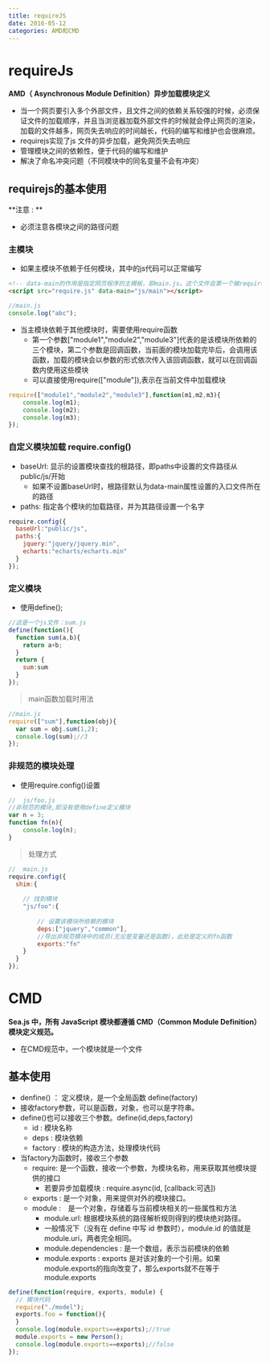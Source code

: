 ```yaml
---
title: requireJS
date: 2016-05-12
categories: AMD和CMD
---
```

# requireJs
**AMD（  Asynchronous Module Definition）异步加载模块定义**
* 当一个网页要引入多个外部文件，且文件之间的依赖关系较强的时候，必须保证文件的加载顺序，并且当浏览器加载外部文件的时候就会停止网页的渲染，加载的文件越多，网页失去响应的时间越长，代码的编写和维护也会很麻烦。
* requirejs实现了js 文件的异步加载，避免网页失去响应
* 管理模块之间的依赖性，便于代码的编写和维护
* 解决了命名冲突问题（不同模块中的同名变量不会有冲突）
## requirejs的基本使用
**注意 : **
* 必须注意各模块之间的路径问题
### 主模块
* 如果主模块不依赖于任何模块，其中的js代码可以正常编写​
```html
<!-- data-main的作用是指定网页程序的主模板，即main.js。这个文件会第一个被require.js加载。main是省略了后缀名js -->
<script src="require.js" data-main="js/main"></script>
```
```javascript
//main.js
console.log("abc");
```
* 当主模块依赖于其他模块时，需要使用require函数
   * 第一个参数["module1","module2","module3"]代表的是该模块所依赖的三个模块，第二个参数是回调函数，当前面的模块加载完毕后，会调用该函数，加载的模块会以参数的形式依次传入该回调函数，就可以在回调函数内使用这些模块
   * 可以直接使用require(["module"]),表示在当前文件中加载模块
```javascript
require(["module1","module2","module3"],function(m1,m2,m3){
  	console.log(m1);
  	console.log(m2);
  	console.log(m3);
});
```
### 自定义模块加载 require.config()
* baseUrl: 显示的设置模块查找的根路径，即paths中设置的文件路径从public/js/开始
  * 如果不设置baseUrl时，根路径默认为data-main属性设置的入口文件所在的路径
* paths: 指定各个模块的加载路径，并为其路径设置一个名字 
```javascript
require.config({
  baseUrl:"public/js",
  paths:{
    jquery:"jquery/jquery.min",
    echarts:"echarts/echarts.min"
  }
});
```
### 定义模块
* 使用define();
```javascript
//这是一个js文件：sum.js
define(function(){
  function sum(a,b){
    return a+b;
  } 
  return {
    sum:sum
  }
});
```
> main函数加载时用法
```javascript
//main.js
require(["sum"],function(obj){
  var sum = obj.sum(1,2);
  console.log(sum);//3
});
```
### 非规范的模块处理
* 使用require.config()设置
```javascript
//  js/foo.js
//非规范的模块,即没有使用define定义模块
var n = 3;
function fn(n){
	console.log(n);  
}
```
> 处理方式
```javascript
//  main.js
require.config({
  shim:{
  
  	// 找到模块
    "js/foo":{
    
    	// 设置该模块所依赖的模块
    	deps:["jquery","common"],
    	//导出非规范模块中的成员(无论是变量还是函数)，此处是定义的fn函数
      	exports:"fn"
    }
  }
});
```
# CMD
**Sea.js 中，所有 JavaScript 模块都遵循 CMD（Common Module Definition） 模块定义规范。** 	
* 在CMD规范中，一个模块就是一个文件
## 基本使用
* denfine() ： 定义模块，是一个全局函数  define(factory)
* 接收factory参数，可以是函数，对象，也可以是字符串。
* define()也可以接收三个参数。define(id,deps,factory)
  * id : 模块名称
  * deps : 模块依赖
  * factory : 模块的构造方法，处理模块代码 
* 当factory为函数时，接收三个参数
  * require: 是一个函数，接收一个参数，为模块名称，用来获取其他模块提供的接口
    * 若要异步加载模块 : require.async(id, [callback:可选])
  * exports : 是一个对象，用来提供对外的模块接口。
  * module :　是一个对象，存储着与当前模块相关的一些属性和方法
    * module.url: 根据模块系统的路径解析规则得到的模块绝对路径。 
    * 一般情况下（没有在 define 中写 id 参数时），module.id 的值就是 module.uri，两者完全相同。
    * module.dependencies : 是一个数组，表示当前模块的依赖
    * module.exports : exports 是对该对象的一个引用。如果module.exports的指向改变了，那么exports就不在等于module.exports
```javascript
define(function(require, exports, module) {
  // 模块代码
  require("./model");
  exports.foo = function(){
  }
  console.log(module.exports==exports);//true
  module.exports = new Person();
  console.log(module.exports==exports);//false
});
```